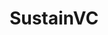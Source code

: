 ---
layout: firm_page
title: "SustainVC"
id: "sustainvc.com"
permalink: "/sustainvcsustainvc.com/"
website: "https://sustainvc.com"
offices: "Boston (United States), Durham (United States), Philadelphia (United States)"
investment_stages: "Seed, Series A"
portfolio_companies: "Beem, BoardOnTrack, Boston Heart Diagnostics, Cecelia Health, CleanFiber, Conservation Labs, Edovo, Elemeno Health, Embodied Labs, EnergySage, FindHelp, Fixer, Goalbook, Honeycomb Credit, Idle Smart, Indow Windows, Kickboard, Kickup, ListenWise, Locus Energy"
portfolio_link: "https://sustainvc.com/our-companies"
investment_markets: "Climate & Sustainability, Access & Opportunity"
founded_year: "2007"
description: "SustainVC backs innovative entrepreneurs with a vision for a sustainable, equitable, and healthier world. They focus on climate & sustainability and access & opportunity, enabling renewable energy, efficient transportation, and inclusive solutions for underserved populations."
linkedin: "https://www.linkedin.com/company/sustainvc"
twitter: "https://twitter.com/VcSustain"
instagram: ""
team_page: ""
investor_type: "Venture Capital"
crunchbase: "https://www.crunchbase.com/organization/sustainvc"
pitchbook: "https://pitchbook.com/profiles/investor/55459-00"

# SEO Optimization
meta_title: "SustainVC - VC Firm - projectstartups.com"
meta_description: "SustainVC, SustainVC backs innovative entrepreneurs with a vision for a sustainable, equitable, and healthier world. They focus on climate & sustainability and a..."
meta_keywords: "SustainVC, Climate & Sustainability, Access & Opportunity, VC firm, venture capital, startup investor, projectstartups.com"
canonical_url: "https://vc.projectstartups.com/sustainvcsustainvc.com/"
---